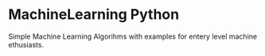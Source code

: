 # MachineLearning Python
 
Simple Machine Learning Algorihms with examples for entery level machine ethusiasts.
